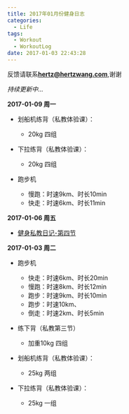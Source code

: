 ```yaml
---
title: 2017年01月份健身日志
categories:
  - Life
tags:
  - Workout
  - WorkoutLog
date: 2017-01-03 22:43:28
---
```


反馈请联系[**hertz@hertzwang.com**](mailto:hertz@hertzwang.com),谢谢

*持续更新中...*	

**2017-01-09 周一**

* 划船机练背（私教体验课）：
	* 20kg 四组

* 下拉练背（私教体验课）：
	* 20kg 四组 

* 跑步机
	* 慢跑：时速9km、时长10min
	* 快走：时速6km、时长11min

**2017-01-06 周五**

* [健身私教日记-第四节](./WorkoutLesson04.html)

<!-- more -->

**2017-01-03 周二**

* 跑步机
	* 快走：时速6km、时长20min
	* 慢跑：时速8km、时长12min
	* 跑步：时速9km、时长10min
	* 跑步：时速10km、
	* 倒走：时速2km、时长5min
	
* 练下背（私教第三节）
	* 加重10kg 四组 
	
* 划船机练背（私教体验课）：
	* 25kg 两组

* 下拉练背（私教体验课）：
	* 25kg 一组 